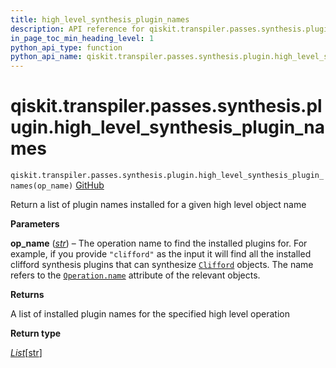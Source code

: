 ```yaml
---
title: high_level_synthesis_plugin_names
description: API reference for qiskit.transpiler.passes.synthesis.plugin.high_level_synthesis_plugin_names
in_page_toc_min_heading_level: 1
python_api_type: function
python_api_name: qiskit.transpiler.passes.synthesis.plugin.high_level_synthesis_plugin_names
---
```


<span id="qiskit-transpiler-passes-synthesis-plugin-high-level-synthesis-plugin-names" />

# qiskit.transpiler.passes.synthesis.plugin.high\_level\_synthesis\_plugin\_names

<span id="qiskit.transpiler.passes.synthesis.plugin.high_level_synthesis_plugin_names" />

`qiskit.transpiler.passes.synthesis.plugin.high_level_synthesis_plugin_names(op_name)` [GitHub](https://github.com/qiskit/qiskit/tree/main/qiskit/transpiler/passes/synthesis/plugin.py "view source code")

Return a list of plugin names installed for a given high level object name

**Parameters**

**op\_name** ([*str*](https://docs.python.org/3/library/stdtypes.html#str "(in Python v3.12)")) – The operation name to find the installed plugins for. For example, if you provide `"clifford"` as the input it will find all the installed clifford synthesis plugins that can synthesize [`Clifford`](qiskit.quantum_info.Clifford "qiskit.quantum_info.Clifford") objects. The name refers to the [`Operation.name`](qiskit.circuit.Operation#name "qiskit.circuit.Operation.name") attribute of the relevant objects.

**Returns**

A list of installed plugin names for the specified high level operation

**Return type**

[*List*](https://docs.python.org/3/library/typing.html#typing.List "(in Python v3.12)")\[[str](https://docs.python.org/3/library/stdtypes.html#str "(in Python v3.12)")]

